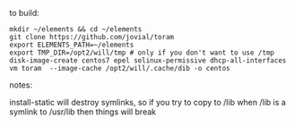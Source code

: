 to build:

```
mkdir ~/elements && cd ~/elements
git clone https://github.com/jovial/toram
export ELEMENTS_PATH=~/elements
export TMP_DIR=/opt2/will/tmp # only if you don't want to use /tmp
disk-image-create centos7 epel selinux-permissive dhcp-all-interfaces vm toram  --image-cache /opt2/will/.cache/dib -o centos

```



notes:

install-static will destroy symlinks, so if you try to copy to /lib when /lib
is a symlink to /usr/lib then things will break

